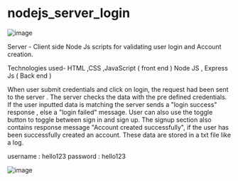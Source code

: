 # nodejs_server_login
![image](https://user-images.githubusercontent.com/84241281/126998254-57a8d57c-19c1-4c25-a916-375812b5baa0.png)

Server - Client side Node Js scripts for validating user login and Account creation.

Technologies used-
HTML ,CSS ,JavaScript ( front end )
Node JS , Express Js ( Back end )

When user submit credentials and click on login, the request had been sent to the server . The server checks the data with the pre defined credentials. If the user inputted data is matching the server sends a "login success" response , else a "login failed" message. User can also use the toggle button to toggle between sign in and sign up. The signup section also contains response message "Account created successfully", if the user has been successfully created an account. These data are stored in a txt file like a log.

username : hello123
password : hello123

![image](https://user-images.githubusercontent.com/84241281/126998340-31f444b2-65a1-44f5-9de7-981c3edaaa60.png)
